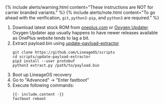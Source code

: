 {% include alerts/warning.html content="These instructions are NOT for carrier branded variants." %}
{% include alerts/note.html content="To go ahead with the verification, `git`, `python3-pip`, and `python3` are required." %}

1. Download latest stock ROM from [oneplus.com](https://oneplus.com/support/softwareupgrade) or [Oxygen Updater](https://play.google.com/store/apps/details?id=com.arjanvlek.oxygenupdater).
   Oxygen Updater app usually happens to have newer releases available as OnePlus website tends to lag a bit.
2. Extract payload.bin using [update-payload-extractor](https://github.com/LineageOS/scripts/tree/master/update-payload-extractor)
   ```
   git clone https://github.com/LineageOS/scripts
   cd scripts/update-payload-extractor
   pip3 install --user protobuf
   python3 extract.py /path/to/payload.bin
   ```
3. Boot up LineageOS recovery
4. Go to "Advanced" -> "Enter fastboot"
5. Execute following commands:
   ```
   {{- include.content -}}
   fastboot reboot
   ```
